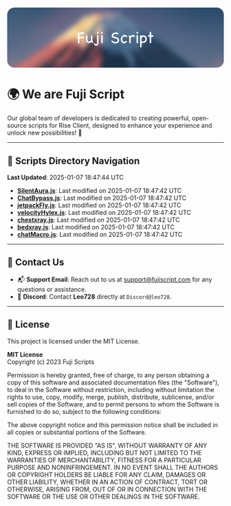 ![Banner](.github/b.webp)

# 🌍 **We are Fuji Script**

Our global team of developers is dedicated to creating powerful, open-source scripts for Rise Client, designed to enhance your experience and unlock new possibilities! 🌟

---
<!-- SCRIPTS_NAVIGATION_START -->
## 📂 **Scripts Directory Navigation**

**Last Updated**: 2025-01-07 18:47:44 UTC

- **[SilentAura.js](scripts/SilentAura.js)**: Last modified on 2025-01-07 18:47:42 UTC
- **[ChatBypass.js](scripts/ChatBypass.js)**: Last modified on 2025-01-07 18:47:42 UTC
- **[jetpackFly.js](scripts/jetpackFly.js)**: Last modified on 2025-01-07 18:47:42 UTC
- **[velocityHylex.js](scripts/velocityHylex.js)**: Last modified on 2025-01-07 18:47:42 UTC
- **[chestxray.js](scripts/chestxray.js)**: Last modified on 2025-01-07 18:47:42 UTC
- **[bedxray.js](scripts/bedxray.js)**: Last modified on 2025-01-07 18:47:42 UTC
- **[chatMacro.js](scripts/chatMacro.js)**: Last modified on 2025-01-07 18:47:42 UTC

<!-- SCRIPTS_NAVIGATION_END -->

---

## 💬 **Contact Us**  
- 📬 **Support Email**: Reach out to us at [support@fujiscript.com](mailto:support@fujiscript.com) for any questions or assistance.  
- 💬 **Discord**: Contact **Leo728** directly at `Discord@leo728`.

---

## 📜 **License**

This project is licensed under the MIT License.  

**MIT License**  
Copyright (c) 2023 Fuji Scripts  

Permission is hereby granted, free of charge, to any person obtaining a copy of this software and associated documentation files (the "Software"), to deal in the Software without restriction, including without limitation the rights to use, copy, modify, merge, publish, distribute, sublicense, and/or sell copies of the Software, and to permit persons to whom the Software is furnished to do so, subject to the following conditions:  

The above copyright notice and this permission notice shall be included in all copies or substantial portions of the Software.  

THE SOFTWARE IS PROVIDED "AS IS", WITHOUT WARRANTY OF ANY KIND, EXPRESS OR IMPLIED, INCLUDING BUT NOT LIMITED TO THE WARRANTIES OF MERCHANTABILITY, FITNESS FOR A PARTICULAR PURPOSE AND NONINFRINGEMENT. IN NO EVENT SHALL THE AUTHORS OR COPYRIGHT HOLDERS BE LIABLE FOR ANY CLAIM, DAMAGES OR OTHER LIABILITY, WHETHER IN AN ACTION OF CONTRACT, TORT OR OTHERWISE, ARISING FROM, OUT OF OR IN CONNECTION WITH THE SOFTWARE OR THE USE OR OTHER DEALINGS IN THE SOFTWARE.  

